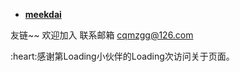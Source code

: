 - **[meekdai](https://blog.meekdai.com/)**

友链~~
欢迎加入
联系邮箱
[cqmzgg@126.com](cqmzgg@126.com)


<span id="busuanzi">
:heart:感谢第<span>Loading</span>小伙伴的<span>Loading</span>次访问关于页面。
</span>


<!-- ##{"script":"<script>document.getElementById('user-content-busuanzi').id='busuanzi_container_site_uv';busuanzi=document.getElementById('busuanzi_container_site_uv');busuanzi.style.display='none';busuanzi.childNodes[1].id='busuanzi_value_page_uv';busuanzi.childNodes[3].id='busuanzi_value_page_pv';</script><script defer src='https://cn.vercount.one/js'></script>","style":"<style>#busuanzi_value_page_uv{color:red}#busuanzi_value_page_pv{color:red}</style>"}## -->